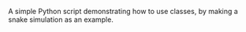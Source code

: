 A simple Python script demonstrating how to use classes, by making a snake simulation as an example.